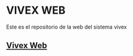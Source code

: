 
<h1>VIVEX WEB</h1>

<p> Este es el repositorio de la web del sistema vivex </p>

<a href="http://vivex3.ga/">
  <h2>Vivex Web</h2>
</a>
